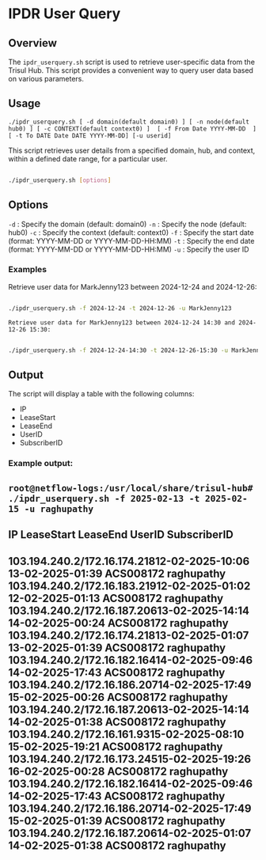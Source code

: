 # IPDR User Query

## Overview

The `ipdr_userquery.sh` script is used to retrieve user-specific data from the Trisul Hub. This script provides a convenient way to query user data based on various parameters.

## Usage

`./ipdr_userquery.sh [ -d domain(default domain0) ] [ -n node(default hub0) ] [ -c CONTEXT(default context0) ]  [ -f From Date YYYY-MM-DD  ] [ -t To DATE Date DATE YYYY-MM-DD] [-u userid]`

This script retrieves user details from a specified domain, hub, and context, within a defined date range, for a particular user.

```Bash

./ipdr_userquery.sh [options]
```

## Options

`-d` : Specify the domain (default: domain0)
`-n` : Specify the node (default: hub0)
`-c` : Specify the context (default: context0)
`-f` : Specify the start date (format: YYYY-MM-DD or YYYY-MM-DD-HH:MM)
`-t` : Specify the end date (format: YYYY-MM-DD or YYYY-MM-DD-HH:MM)
`-u` : Specify the user ID

### Examples

Retrieve user data for MarkJenny123 between 2024-12-24 and 2024-12-26:

```Bash

./ipdr_userquery.sh -f 2024-12-24 -t 2024-12-26 -u MarkJenny123
```

    Retrieve user data for MarkJenny123 between 2024-12-24 14:30 and 2024-12-26 15:30:

```Bash

./ipdr_userquery.sh -f 2024-12-24-14:30 -t 2024-12-26-15:30 -u MarkJenny123
```

## Output

The script will display a table with the following columns:

- IP
- LeaseStart
- LeaseEnd
- UserID
- SubscriberID

### Example output:

`root@netflow-logs:/usr/local/share/trisul-hub# ./ipdr_userquery.sh -f 2025-02-13 -t 2025-02-15 -u raghupathy`
------------------------------------------------------------------------------------------------------------------


IP                  LeaseStart               LeaseEnd                 UserID                        SubscriberID        
------------------------------------------------------------------------------------------------------------------
103.194.240.2/172.16.174.21812-02-2025-10:06         13-02-2025-01:39         ACS008172                     raghupathy          
103.194.240.2/172.16.183.21912-02-2025-01:02         12-02-2025-01:13         ACS008172                     raghupathy          
103.194.240.2/172.16.187.20613-02-2025-14:14         14-02-2025-00:24         ACS008172                     raghupathy          
103.194.240.2/172.16.174.21813-02-2025-01:07         13-02-2025-01:39         ACS008172                     raghupathy          
103.194.240.2/172.16.182.16414-02-2025-09:46         14-02-2025-17:43         ACS008172                     raghupathy          
103.194.240.2/172.16.186.20714-02-2025-17:49         15-02-2025-00:26         ACS008172                     raghupathy          
103.194.240.2/172.16.187.20613-02-2025-14:14         14-02-2025-01:38         ACS008172                     raghupathy          
103.194.240.2/172.16.161.9315-02-2025-08:10         15-02-2025-19:21         ACS008172                     raghupathy          
103.194.240.2/172.16.173.24515-02-2025-19:26         16-02-2025-00:28         ACS008172                     raghupathy          
103.194.240.2/172.16.182.16414-02-2025-09:46         14-02-2025-17:43         ACS008172                     raghupathy          
103.194.240.2/172.16.186.20714-02-2025-17:49         15-02-2025-01:39         ACS008172                     raghupathy          
103.194.240.2/172.16.187.20614-02-2025-01:07         14-02-2025-01:38         ACS008172                     raghupathy          
------------------------------------------------------------------------------------------------------------------